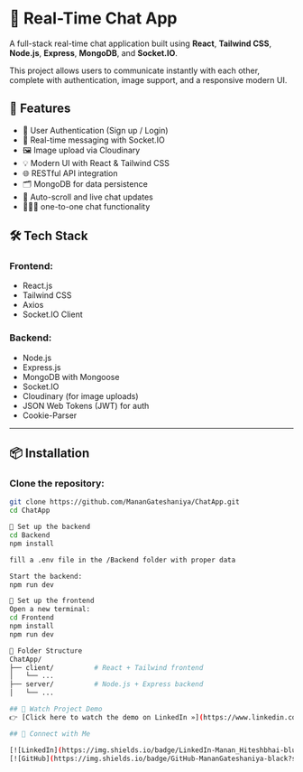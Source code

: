 # 💬 Real-Time Chat App

A full-stack real-time chat application built using **React**, **Tailwind CSS**, **Node.js**, **Express**, **MongoDB**, and **Socket.IO**.

This project allows users to communicate instantly with each other, complete with authentication, image support, and a responsive modern UI.

## 🚀 Features

- 🔐 User Authentication (Sign up / Login)
- 💬 Real-time messaging with Socket.IO
- 🖼️ Image upload via Cloudinary
- 💡 Modern UI with React & Tailwind CSS
- 🌐 RESTful API integration
- 🗂️ MongoDB for data persistence
- 🔄 Auto-scroll and live chat updates
- 🧑‍🤝‍🧑 one-to-one chat functionality

## 🛠️ Tech Stack

### Frontend:
- React.js
- Tailwind CSS
- Axios
- Socket.IO Client

### Backend:
- Node.js
- Express.js
- MongoDB with Mongoose
- Socket.IO
- Cloudinary (for image uploads)
- JSON Web Tokens (JWT) for auth
- Cookie-Parser

---

## 📦 Installation

### Clone the repository:

```bash
git clone https://github.com/MananGateshaniya/ChatApp.git
cd ChatApp

🔧 Set up the backend
cd Backend
npm install

fill a .env file in the /Backend folder with proper data

Start the backend:
npm run dev

🎨 Set up the frontend
Open a new terminal:
cd Frontend
npm install
npm run dev

📁 Folder Structure
ChatApp/
├── client/          # React + Tailwind frontend
│   └── ...
├── server/          # Node.js + Express backend
│   └── ...

## 🔗 Watch Project Demo
👉 [Click here to watch the demo on LinkedIn »](https://www.linkedin.com/posts/manan-hiteshbhai-7b9702289_project-launch-real-time-chat-app-activity-7344323736512159746-qAhc?utm_source=share&utm_medium=member_desktop&rcm=ACoAAEYMtf0Beh296T2TvF4rFeHWUkFtyyXleGg)

## 🔗 Connect with Me

[![LinkedIn](https://img.shields.io/badge/LinkedIn-Manan_Hiteshbhai-blue?style=flat&logo=linkedin)](https://www.linkedin.com/in/manan-hiteshbhai-7b9702289/)
[![GitHub](https://img.shields.io/badge/GitHub-MananGateshaniya-black?style=flat&logo=github)](https://github.com/MananGateshaniya)


